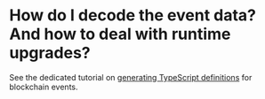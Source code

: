 # How do I decode the event data? And how to deal with runtime upgrades?

See the dedicated tutorial on [generating TypeScript definitions](/docs/develop-a-squid/substrate-support/typegen/squid-substrate-typegen) for blockchain events.
